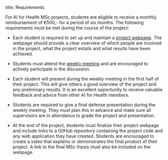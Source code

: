title: Requirements

For AI for Health MSc projects, students are eligible to receive a monthly reimbursement of €500,- for a period of six months. The following requirements must be met during the course of the project:

- Each student is required to set up and maintain a [project webpage](https://www.ai-for-health.nl/student_projects/). The webpage should provide a clear overview of which people are involved in the project, what the project entails and what results have been achieved. 

- Students must attend the [weekly meeting](https://www.ai-for-health.nl/meeting/) and are encouraged to actively participate in the discussion. 

- Each student will present during the weekly meeting in the first half of their project. This will give others a good overview of the project and any preliminary results. It is an excellent opportunity to receive valuable feedback and advice from other AI for Health members.

- Students are required to give a final defense presentation during the weekly meeting. They must plan this in advance and make sure all supervisors are in attendance to grade the project and presentation.

- At the end of the project, students must finalize their project webpage and include links to a GitHub repository containing the project code and any web application they have created. Students are encouraged to create a video that explains or demonstrates the final product of their project. A link to the final MSc thesis must also be included on the webpage.

